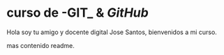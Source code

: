 # curso de -GIT_ & _GitHub_

Hola soy tu amigo y docente digital Jose Santos, bienvenidos a mi curso.


mas contenido readme.